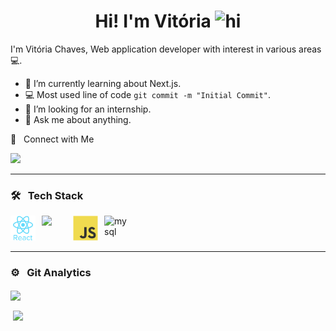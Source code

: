<h1 align="center"> Hi! I'm Vitória <img src="https://user-images.githubusercontent.com/1303154/88677602-1635ba80-d120-11ea-84d8-d263ba5fc3c0.gif" width="28px" alt="hi"></h1>

I'm Vitória Chaves, Web application developer with interest in various areas 💻.


- :seedling: I’m currently learning about Next.js.
- :computer: Most used line of code `git commit -m "Initial Commit"`.
- 🤔 I’m looking for an internship.
- :speech_balloon: Ask me about anything.

🤝 &nbsp; Connect with Me

[<img src="https://img.shields.io/badge/linkedin-%230077B5.svg?&style=for-the-badge&logo=linkedin&logoColor=white" />](https://www.linkedin.com/in/vit%C3%B3ria-chaves-3882952a3/)
<hr>

### 🛠 &nbsp; Tech Stack
<div style="display: flex; gap: 10px;">
  <div style="width: 40px;"><img src="https://raw.githubusercontent.com/devicons/devicon/master/icons/react/react-original-wordmark.svg" width="40"></div>
  <div style="width: 40px;"><img src="https://www.vectorlogo.zone/logos/java/java-vertical.svg" width="40"></div>
  <div style="width: 40px;"><img src="https://raw.githubusercontent.com/devicons/devicon/master/icons/javascript/javascript-original.svg" width="40"></div>
  <div style="width: 40px;"><img src="https://www.vectorlogo.zone/logos/mysql/mysql-ar21.svg" alt="mysql" width="40"></div>
</div>

<hr>

### ⚙️ &nbsp; Git Analytics
 
<p><img align="center" src="https://github-readme-stats.vercel.app/api?username=vitoriadelanachaves&theme=dark&show_icons=true" /></p>
<p>&nbsp;<img align="center" src="https://github-readme-stats.vercel.app/api/top-langs/?username=vitoriadelanachaves&theme=dark&layout=compact" width="410" /></p>
